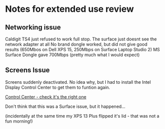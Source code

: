 # Notes for extended use review

## Networking issue

Caldigit TS4 just refused to work full stop. The surface just doesnt see the network adapter at all
No brand dongle worked, but did not give good results (650Mbos on Dell XPS 15, 250Mbps on Surface Laptop Studio 2)
MS Surface Dongle gave 700Mbps (pretty much what I would expect)

## Screens Issue

Screens suddenly deactivated. No idea why, but I had to install the Intel Display Control Center to get them to funtion again.

[Control Center - check it's the right one](https://apps.microsoft.com/detail/intel%C2%AE-graphics-control-panel/9NDLCLMMTMRC?hl=en-US&gl=US)

Don't think that this was a Surface issue, but it happened...

(incidentally at the same time my XPS 13 Plus flipped it's lid - that was not a fun morning!)
